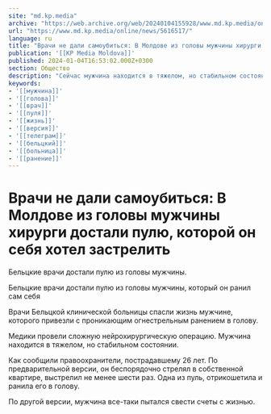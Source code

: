 ```yaml
---
site: "md.kp.media"
archive: "https://web.archive.org/web/20240104155928/www.md.kp.media/online/news/5616517/"
url: "https://www.md.kp.media/online/news/5616517/"
language: ru
title: "Врачи не дали самоубиться: В Молдове из головы мужчины хирурги достали пулю, которой он себя хотел застрелить"
publication: '[[KP Media Moldova]]'
published: 2024-01-04T16:53:02.000Z+0300
section: Общество
description: "Сейчас мужчина находится в тяжелом, но стабильном состоянии"
keywords:
- '[[мужчина]]'
- '[[голова]]'
- '[[врач]]'
- '[[пуля]]'
- '[[жизнь]]'
- '[[версия]]'
- '[[телеграм]]'
- '[[бельцкий]]'
- '[[больница]]'
- '[[ранение]]'
---
```


# Врачи не дали самоубиться: В Молдове из головы мужчины хирурги достали пулю, которой он себя хотел застрелить

Бельцкие врачи достали пулю из головы мужчины.

Бельцкие врачи достали пулю из головы мужчины, который он ранил сам себя

Врачи Бельцкой клинической больницы спасли жизнь мужчине, которого привезли с проникающим огнестрельным ранением в голову.

Медики провели сложную нейрохирургическую операцию. Мужчина находится в тяжелом, но стабильном состоянии.

Как сообщили правоохранители, пострадавшему 26 лет. По предварительной версии, он беспорядочно стрелял в собственной квартире, выстрелил не менее шести раз. Одна из пуль, отрикошетила и ранила его в голову.

По другой версии, мужчина все-таки пытался свести счеты с жизнью.